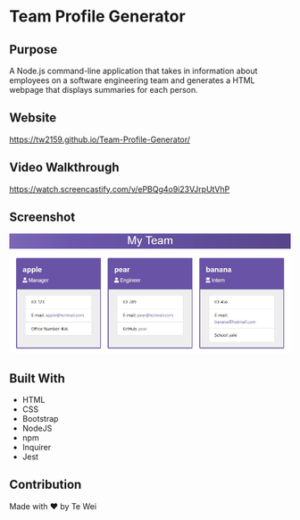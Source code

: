 # Team Profile Generator

## Purpose
A Node.js command-line application that takes in information about employees on a software engineering team and generates a HTML webpage that displays summaries for each person.

## Website
https://tw2159.github.io/Team-Profile-Generator/

## Video Walkthrough
https://watch.screencastify.com/v/ePBQg4o9i23VJrpUtVhP

## Screenshot
![Screenshot of top of page](./image/teamscreenshot.jpg)

## Built With
* HTML
* CSS
* Bootstrap
* NodeJS
* npm
* Inquirer
* Jest

## Contribution
Made with ❤️ by Te Wei